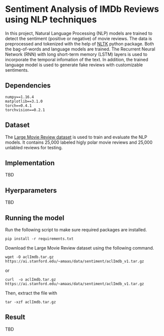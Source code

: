 # Sentiment Analysis of IMDb Reviews using NLP techniques

In this project, Natural Language Processing (NLP) models are trained to detect the sentiment (positive or negative) of movie reviews. The data is preprocessed and tokenized with the help of [NLTK](https://www.nltk.org/) python package. Both the bag-of-words and language models are trained. The Recurrent Neural Network (RNN) with long short-term memory (LSTM) layers is used to incorporate the temporal infomation of the text. In addition, the trained language model is used to generate fake reviews with customizable sentiments.

## Dependencies

```
numpy==1.16.4
matplotlib==3.1.0
torch==0.4.1
torchvision==0.2.1
```

## Dataset

The [Large Movie Review dataset](https://ai.stanford.edu/~amaas/data/sentiment/) is used to train and evaluate the NLP models. It contains 25,000 labeled higly polar movie reviews and 25,000 unlabled reviews for testing.

## Implementation

TBD

## Hyerparameters

TBD

## Running the model

Run the following script to make sure required packages are installed.
```
pip install -r requirements.txt
```
Download the Large Movie Review dataset using the following command.
```
wget -O aclImdb.tar.gz https://ai.stanford.edu/~amaas/data/sentiment/aclImdb_v1.tar.gz
```
or
```
curl  -o aclImdb.tar.gz https://ai.stanford.edu/~amaas/data/sentiment/aclImdb_v1.tar.gz
```
Then, extract the file with
```
tar -xzf aclImdb.tar.gz
```

## Result

TBD
